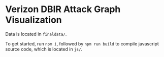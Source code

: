 Verizon DBIR Attack Graph Visualization
===

Data is located in ```finaldata/```. 

To get started, run ```npm i```, followed by ```npm run build``` to compile javascript source code, which is located in ```js/```.